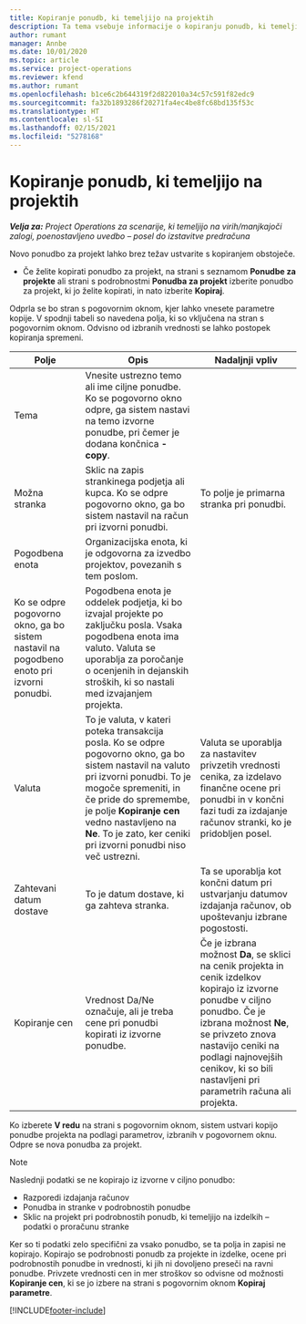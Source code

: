 ```yaml
---
title: Kopiranje ponudb, ki temeljijo na projektih
description: Ta tema vsebuje informacije o kopiranju ponudb, ki temeljijo na projektih, v storitvi Project Operations.
author: rumant
manager: Annbe
ms.date: 10/01/2020
ms.topic: article
ms.service: project-operations
ms.reviewer: kfend
ms.author: rumant
ms.openlocfilehash: b1ce6c2b644319f2d822010a34c57c591f82edc9
ms.sourcegitcommit: fa32b1893286f20271fa4ec4be8fc68bd135f53c
ms.translationtype: HT
ms.contentlocale: sl-SI
ms.lasthandoff: 02/15/2021
ms.locfileid: "5278168"
---
```

# <a name="copy-project-based-quotes"></a>Kopiranje ponudb, ki temeljijo na projektih

_**Velja za:** Project Operations za scenarije, ki temeljijo na virih/manjkajoči zalogi, poenostavljeno uvedbo – posel do izstavitve predračuna_

Novo ponudbo za projekt lahko brez težav ustvarite s kopiranjem obstoječe. 

- Če želite kopirati ponudbo za projekt, na strani s seznamom **Ponudbe za projekte** ali strani s podrobnostmi **Ponudba za projekt** izberite ponudbo za projekt, ki jo želite kopirati, in nato izberite **Kopiraj**.

Odprla se bo stran s pogovornim oknom, kjer lahko vnesete parametre kopije. V spodnji tabeli so navedena polja, ki so vključena na stran s pogovornim oknom. Odvisno od izbranih vrednosti se lahko postopek kopiranja spremeni.

| **Polje** | **Opis** | **Nadaljnji vpliv** |
| --- | --- | --- |
| Tema | Vnesite ustrezno temo ali ime ciljne ponudbe. Ko se pogovorno okno odpre, ga sistem nastavi na temo izvorne ponudbe, pri čemer je dodana končnica **-copy**. | |
| Možna stranka | Sklic na zapis strankinega podjetja ali kupca. Ko se odpre pogovorno okno, ga bo sistem nastavil na račun pri izvorni ponudbi. | To polje je primarna stranka pri ponudbi. |
| Pogodbena enota | Organizacijska enota, ki je odgovorna za izvedbo projektov, povezanih s tem poslom.
Ko se odpre pogovorno okno, ga bo sistem nastavil na pogodbeno enoto pri izvorni ponudbi. | Pogodbena enota je oddelek podjetja, ki bo izvajal projekte po zaključku posla. Vsaka pogodbena enota ima valuto. Valuta se uporablja za poročanje o ocenjenih in dejanskih stroških, ki so nastali med izvajanjem projekta. |
| Valuta | To je valuta, v kateri poteka transakcija posla. Ko se odpre pogovorno okno, ga bo sistem nastavil na valuto pri izvorni ponudbi. To je mogoče spremeniti, in če pride do spremembe, je polje **Kopiranje cen** vedno nastavljeno na **Ne**. To je zato, ker ceniki pri izvorni ponudbi niso več ustrezni. | Valuta se uporablja za nastavitev privzetih vrednosti cenika, za izdelavo finančne ocene pri ponudbi in v končni fazi tudi za izdajanje računov stranki, ko je pridobljen posel. |
| Zahtevani datum dostave | To je datum dostave, ki ga zahteva stranka. | Ta se uporablja kot končni datum pri ustvarjanju datumov izdajanja računov, ob upoštevanju izbrane pogostosti. |
| Kopiranje cen | Vrednost Da/Ne označuje, ali je treba cene pri ponudbi kopirati iz izvorne ponudbe. | Če je izbrana možnost **Da**, se sklici na cenik projekta in cenik izdelkov kopirajo iz izvorne ponudbe v ciljno ponudbo. Če je izbrana možnost **Ne**, se privzeto znova nastavijo ceniki na podlagi najnovejših cenikov, ki so bili nastavljeni pri parametrih računa ali projekta. |

Ko izberete **V redu** na strani s pogovornim oknom, sistem ustvari kopijo ponudbe projekta na podlagi parametrov, izbranih v pogovornem oknu. Odpre se nova ponudba za projekt. 

> [!NOTE]
> Naslednji podatki se ne kopirajo iz izvorne v ciljno ponudbo:
>
> - Razporedi izdajanja računov
> - Ponudba in stranke v podrobnostih ponudbe
> - Sklic na projekt pri podrobnostih ponudb, ki temeljijo na izdelkih – podatki o proračunu stranke
>
>Ker so ti podatki zelo specifični za vsako ponudbo, se ta polja in zapisi ne kopirajo. Kopirajo se podrobnosti ponudb za projekte in izdelke, ocene pri podrobnostih ponudbe in vrednosti, ki jih ni dovoljeno preseči na ravni ponudbe. Privzete vrednosti cen in mer stroškov so odvisne od možnosti **Kopiranje cen**, ki se jo izbere na strani s pogovornim oknom **Kopiraj parametre**.


[!INCLUDE[footer-include](../includes/footer-banner.md)]